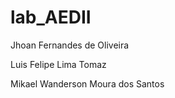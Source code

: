 # lab_AEDII
Jhoan Fernandes de Oliveira

Luis Felipe Lima Tomaz 

Mikael Wanderson Moura dos Santos

